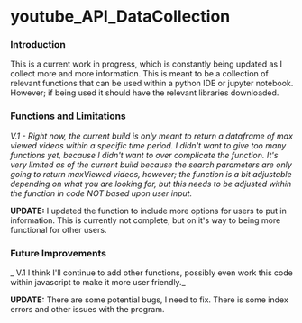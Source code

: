 # youtube_API_DataCollection

### Introduction
This is a current work in progress, which is constantly being updated as I collect more and more information. This is meant to be a collection of relevant functions that can be used within a python IDE or jupyter notebook. However; if being used it should have the relevant libraries downloaded. 

### Functions and Limitations
_V.1 - Right now, the current build is only meant to return a dataframe of max viewed videos within a specific time period. I didn't want to give too many functions yet, because I didn't want to over complicate the function. It's very limited as of the current build because the search parameters are only going to return maxViewed videos, however; the function is a bit adjustable depending on what you are looking for, but this needs to be adjusted within the function in code NOT based upon user input._

**UPDATE:** I updated the function to include more options for users to put in information. This is currently not complete, but on it's way to being more functional for other users.

### Future Improvements
_ V.1 I think I'll continue to add other functions, possibly even work this code within javascript to make it more user friendly._

**UPDATE:** There are some potential bugs, I need to fix. There is some index errors and other issues with the program.
